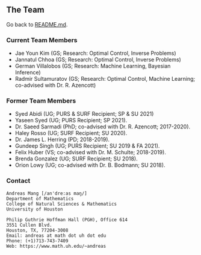 ## The Team

Go back to [README.md](../README.md).


### Current Team Members
* Jae Youn Kim (GS; Research: Optimal Control, Inverse Problems)
* Jannatul Chhoa (GS; Research: Optimal Control, Inverse Problems)
* German Villalobos (GS; Research: Machine Learning, Bayesian Inference)
* Radmir Sultamuratov (GS; Research: Optimal Control, Machine Learning; co-advised with Dr. R. Azencott)



### Former Team Members
* Syed Abidi (UG; PURS & SURF Recipient; SP & SU 2021)
* Yaseen Syed (UG; PURS Recipient; SP 2021).
* Dr. Saeed Sarmadi (PhD; co-advised with Dr. R. Azencott; 2017-2020).
* Haley Rosso (UG; SURF Recipient; SU 2020).
* Dr. James L. Herring (PD; 2018-2019).
* Gundeep Singh (UG; PURS Recipient; SU 2019 & FA 2021).
* Felix Huber (VS; co-advised with Dr. M. Schulte; 2018-2019).
* Brenda Gonzalez (UG; SURF Recipient; SU 2018).
* Orion Lowy (UG; co-advised with Dr. B. Bodmann; SU 2018).


### Contact
```
Andreas Mang [/an'dre:as maŋ/]
Department of Mathematics
College of Natural Sciences & Mathematics
University of Houston

Philip Guthrie Hoffman Hall (PGH), Office 614
3551 Cullen Blvd.
Houston, TX, 77204-3008
Email: andreas at math dot uh dot edu
Phone: (+1)713-743-7409
Web: https://www.math.uh.edu/~andreas
```
